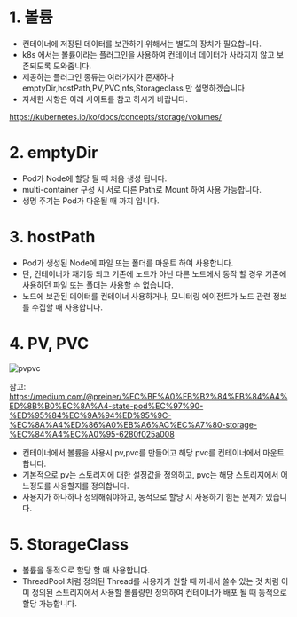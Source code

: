 # 1. 볼륨
  - 컨테이너에 저장된 데이터를 보관하기 위해서는 별도의 장치가 필요합니다. 
  - k8s 에서는 볼륨이라는 플러그인을 사용하여 컨테이너 데이터가 사라지지 않고 보존되도록 도와줍니다.
  - 제공하는 플러그인 종류는 여러가지가 존재하나 emptyDir,hostPath,PV,PVC,nfs,Storageclass 만 설명하겠습니다
  - 자세한 사항은 아래 사이트를 참고 하시기 바랍니다.
  
  https://kubernetes.io/ko/docs/concepts/storage/volumes/
  
# 2. emptyDir
  - Pod가 Node에 할당 될 때 처음 생성 됩니다.
  - multi-container 구성 시 서로 다른 Path로 Mount 하여 사용 가능합니다.
  - 생명 주기는 Pod가 다운될 때 까지 입니다.

# 3. hostPath
  - Pod가 생성된 Node에 파일 또는 폴더를 마운트 하여 사용합니다.
  - 단, 컨테이너가 재기동 되고 기존에 노드가 아닌 다른 노드에서 동작 할 경우 기존에 사용하던 파일 또는 폴더는 사용할 수 없습니다. 
  - 노드에 보관된 데이터를 컨테이너 사용하거나, 모니터링 에이전트가 노드 관련 정보를 수집할 때 사용합니다.
  
# 4. PV, PVC

![pvpvc](https://miro.medium.com/max/700/1*DE9B97u63yfk6hntSbF5kQ.png) 

참고: https://medium.com/@preiner/%EC%BF%A0%EB%B2%84%EB%84%A4%ED%8B%B0%EC%8A%A4-state-pod%EC%97%90-%ED%95%84%EC%9A%94%ED%95%9C-%EC%8A%A4%ED%86%A0%EB%A6%AC%EC%A7%80-storage-%EC%84%A4%EC%A0%95-6280f025a008
  
  - 컨테이너에서 볼륨을 사용시 pv,pvc를 만들어고 해당 pvc를 컨테이너에서 마운트 합니다.
  - 기본적으로 pv는 스토리지에 대한 설정값을 정의하고, pvc는 해당 스토리지에서 어느정도를 사용할지를 정의합니다.
  - 사용자가 하나하나 정의해줘야하고, 동적으로 할당 시 사용하기 힘든 문제가 있습니다.

# 5. StorageClass 
  - 볼륨을 동적으로 할당 할 때 사용합니다.
  - ThreadPool 처럼 정의된 Thread를 사용자가 원할 때 꺼내서 쓸수 있는 것 처럼 이미 정의된 스토리지에서 사용할 볼륨량만 정의하여 컨테이너가 배포 될 때 동적으로 할당 가능합니다.
  

